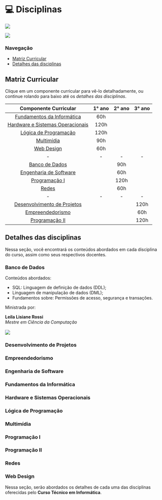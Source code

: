 # :computer: Disciplinas

<img src="https://img.shields.io/badge/Instagram-ifc.oficial.videira-e4465e.svg?style=for-the-badge&logo=Instagram&logoWidth=30&labelColor=fafafa"/>

<a href="../../README.md"><img src="https://img.shields.io/badge/-Voltar%20ao%20in%C3%ADcio-green?style=for-the-badge&color=fc6f03"/></a>

### Navegação 
<ul>
    <li>
        <a href="#matriz-curricular">Matriz Curricular</a>
    </li>
    <li>
        <a href="#detalhes-das-disciplinas">Detalhes das disciplinas</a>
    </li>
</ul>

## Matriz Curricular

Clique em um componente curricular para vê-lo detalhadamente, ou continue rolando para baixo até os *detalhes das disciplinas*.

Componente Curricular | 1° ano | 2° ano | 3° ano |
:------:  | :-------:  |  :-------: | :--------: |
<a href="#fundamentos-da-informática">Fundamentos da Informática</a> | 60h 
<a href="#hardware-e-sistemas-operacionais">Hardware e Sistemas Operacionais</a> | 120h
<a href="#lógica-de-programação">Lógica de Programação</a> | 120h 
<a href="#multimídia">Multimídia</a> | 90h  
<a href="#web-design">Web Design</a> | 60h
-| - | - | - |
<a href="#banco-de-dados">Banco de Dados</a> | | 90h 
<a href="#engenharia-de-software">Engenharia de Software</a> | | 60h 
<a href="#programação-i">Programação I</a> | | 120h
<a href="#redes">Redes</a> | | 60h
-| - | - | - |
<a href="#desenvolvimento-de-projetos">Desenvolvimento de Projetos</a> | | | 120h
<a href="#empreendedorismo">Empreendedorismo</a> | | | 60h
<a href="#programação-ii">Programação II</a> | | | 120h

## Detalhes das disciplinas

Nessa seção, você encontrará os conteúdos abordados em cada disciplina do curso, assim como seus respectivos docentes.

### Banco de Dados

Conteúdos abordados:

- SQL: Linguagem de definição de dados (DDL);
- Linguagem de manipulação de dados (DML);
- Fundamentos sobre: Permissões de acesso, segurança e transações.

Ministrada por: 

**Leila Lisiane Rossi** <br>
*Mestre em Ciência da Computação* <br>
<br>
<a href="https://www.linkedin.com/in/leila-lisiane-rossi-0aa16998/"><img src="https://img.shields.io/badge/LinkedIn-red?style=for-the-badge&logo=linkedin&labelColor=0a66c2&color=0a66c2e"/></a>

### Desenvolvimento de Projetos

### Empreendedorismo

### Engenharia de Software

### Fundamentos da Informática

### Hardware e Sistemas Operacionais

### Lógica de Programação

### Multimídia

### Programação I

### Programação II

### Redes

### Web Design

Nessa seção, serão abordados os detalhes de cada uma das disciplinas oferecidas pelo **Curso Técnico em Informática**. 



